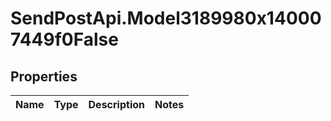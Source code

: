 # SendPostApi.Model3189980x140007449f0False

## Properties
Name | Type | Description | Notes
------------ | ------------- | ------------- | -------------


